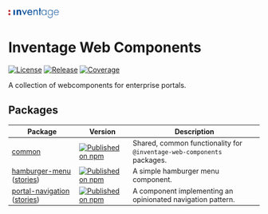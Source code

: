 <!-- markdownlint-disable-next-line -->
<p>
  <img
    width="20%"
    src="./docs/logo.svg"
    alt="Inventage AG"
  />
</p>

# Inventage Web Components

[![License](https://img.shields.io/npm/l/@inventage-web-components/common?style=flat-square)](https://github.com/inventage/web-components/blob/main/LICENSE)
[![Release](https://img.shields.io/github/workflow/status/inventage/web-components/Release?style=flat-square)](https://github.com/inventage/web-components/actions)
[![Coverage](https://img.shields.io/codeclimate/coverage/inventage/web-components?style=flat-square)](https://codeclimate.com/github/inventage/web-components)

A collection of webcomponents for enterprise portals.

## Packages

| Package                                                                                                                                                                                      | Version                                                                                                                                                                                          | Description                                                            |
| -------------------------------------------------------------------------------------------------------------------------------------------------------------------------------------------- | ------------------------------------------------------------------------------------------------------------------------------------------------------------------------------------------------ | ---------------------------------------------------------------------- |
| [common](https://github.com/inventage/web-components/tree/main/packages/common)                                                                                                              | [![Published on npm](https://img.shields.io/npm/v/@inventage-web-components/hamburger-menu.svg?style=flat-square)](https://www.npmjs.com/package/@inventage-web-components/hamburger-menu)       | Shared, common functionality for `@inventage-web-components` packages. |
| [hamburger-menu](https://github.com/inventage/web-components/tree/main/packages/hamburger-menu) ([stories](https://inventage.github.io/web-components/?path=/story/hamburger-menu))          | [![Published on npm](https://img.shields.io/npm/v/@inventage-web-components/hamburger-menu.svg?style=flat-square)](https://www.npmjs.com/package/@inventage-web-components/hamburger-menu)       | A simple hamburger menu component.                                     |
| [portal-navigation](https://github.com/inventage/web-components/tree/main/packages/portal-navigation) ([stories](https://inventage.github.io/web-components/?path=/story/portal-navigation)) | [![Published on npm](https://img.shields.io/npm/v/@inventage-web-components/portal-navigation.svg?style=flat-square)](https://www.npmjs.com/package/@inventage-web-components/portal-navigation) | A component implementing an opinionated navigation pattern.            |
